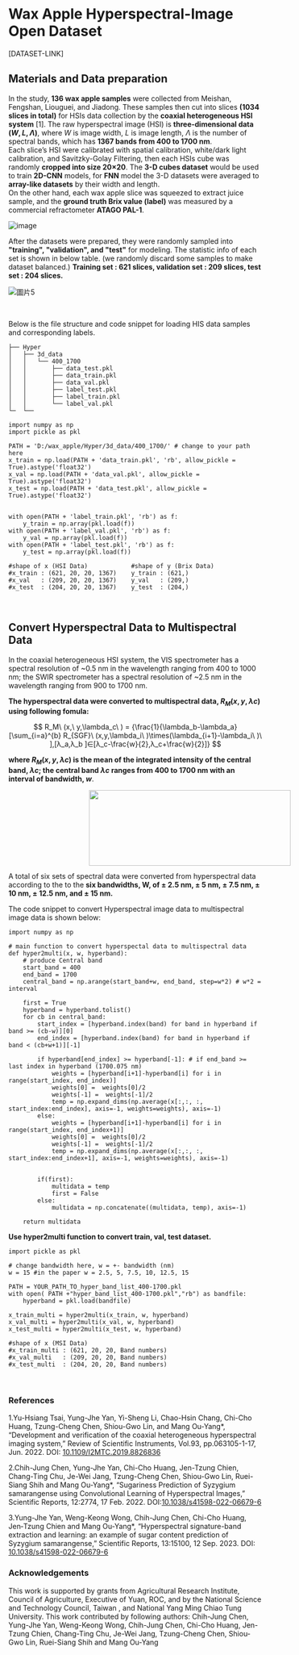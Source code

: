 # Wax Apple Hyperspectral-Image Open Dataset
[DATASET-LINK]
## **Materials and Data preparation** 
In the study, **136 wax apple samples** were collected from Meishan, Fengshan, Liouguei, and Jiadong. These samples then cut into slices **(1034 slices in total)** for HSIs data collection by the **coaxial heterogeneous HSI system** [1]. The raw hyperspectral image (HSI) is **three-dimensional data $(W, L, Λ)$**, where $W$ is image width, $L$ is image length, $Λ$ is the number of spectral bands, which has **1367 bands from 400 to 1700 nm**.<br>
Each slice’s HSI were calibrated with spatial calibration, white/dark light calibration, and Savitzky-Golay Filtering, then each HSIs cube was randomly **cropped into size 20×20**. The **3-D cubes dataset** would be used to train **2D-CNN** models, for **FNN** model the 3-D datasets were averaged to **array-like datasets** by their width and length.<br>
On the other hand, each wax apple slice was squeezed to extract juice sample, and the **ground truth Brix value (label)** was measured by a commercial refractometer **ATAGO PAL-1**.

![image](https://hackmd.io/_uploads/SJawT1cpp.png )

After the datasets were prepared, they were randomly sampled into **"training", "validation", and "test"** for modeling. The statistic info of each set is shown in below table. (we randomly discard some samples to make dataset balanced.)
**Training set : 621 slices, validation set : 209 slices, test set : 204 slices.**

![圖片5](https://hackmd.io/_uploads/r15PNx56T.png )


<br>

Below is the file structure and code snippet for loading HIS data samples and corresponding labels.
```
├── Hyper
│   ├── 3d_data
│   │   └── 400_1700
│   │       ├── data_test.pkl
│   │       ├── data_train.pkl
│   │       ├── data_val.pkl
│   │       ├── label_test.pkl
│   │       ├── label_train.pkl
│   │       └── label_val.pkl
└─  └──
```

```python=
import numpy as np
import pickle as pkl

PATH = 'D:/wax_apple/Hyper/3d_data/400_1700/' # change to your path here
x_train = np.load(PATH + 'data_train.pkl', 'rb', allow_pickle = True).astype('float32')
x_val = np.load(PATH + 'data_val.pkl', allow_pickle = True).astype('float32')
x_test = np.load(PATH + 'data_test.pkl', allow_pickle = True).astype('float32')


with open(PATH + 'label_train.pkl', 'rb') as f:
    y_train = np.array(pkl.load(f))
with open(PATH + 'label_val.pkl', 'rb') as f:
    y_val = np.array(pkl.load(f))
with open(PATH + 'label_test.pkl', 'rb') as f:
    y_test = np.array(pkl.load(f))

#shape of x (HSI Data)            #shape of y (Brix Data) 
#x_train : (621, 20, 20, 1367)    y_train : (621,)
#x_val   : (209, 20, 20, 1367)    y_val   : (209,)
#x_test  : (204, 20, 20, 1367)    y_test  : (204,)
```

<br>

## Convert Hyperspectral Data to Multispectral Data
In the coaxial heterogeneous HSI system, the VIS spectrometer has a spectral resolution of ~0.5 nm in the wavelength ranging from 400 to 1000 nm; the SWIR spectrometer has a spectral resolution of ~2.5 nm in the wavelength ranging from 900 to 1700 nm.

**The hyperspectral data were converted to multispectral data, $R_M(x, y, λc)$ using following fomula:**

$$
R_M\ (x,\ y,\lambda_c\ ) = {\frac{1}{\lambda_b-\lambda_a} [\sum_{i=a}^{b} R_{SGF}\ (x,y,\lambda_i\ )\times(\lambda_{i+1}-\lambda_i\ )\ ],[λ_a,λ_b ]∈[λ_c-\frac{w}{2},λ_c+\frac{w}{2}]}
$$ 

**where $R_M(x, y, λc)$ is the mean of the integrated intensity of the central band, $λc$; the central band $λc$ ranges from 400 to 1700 nm with an interval of bandwidth, $w$**. 


<div class="content">
    <img src="https://hackmd.io/_uploads/S1VP5_2ap.png" width="400" height="150" style="float:left;margin:0 160px 12px" >
</div>

A total of six sets of spectral data were converted from hyperspectral data according to the to the **six bandwidths, W, of ± 2.5 nm, ± 5 nm, ± 7.5 nm, ± 10 nm, ± 12.5 nm, and ± 15 nm.**

The code snippet to convert Hyperspectral image data to multispectral image data is shown below: 

```python=
import numpy as np

# main function to convert hyperspectal data to multispectral data
def hyper2multi(x, w, hyperband):
    # produce Central band 
    start_band = 400
    end_band = 1700
    central_band = np.arange(start_band+w, end_band, step=w*2) # w*2 = interval

    first = True
    hyperband = hyperband.tolist()
    for cb in central_band:
        start_index = [hyperband.index(band) for band in hyperband if band >= (cb-w)][0] 
        end_index = [hyperband.index(band) for band in hyperband if band < (cb+w+1)][-1]

        if hyperband[end_index] >= hyperband[-1]: # if end_band >= last index in hyperband (1700.075 nm)
            weights = [hyperband[i+1]-hyperband[i] for i in range(start_index, end_index)]
            weights[0] =  weights[0]/2
            weights[-1] =  weights[-1]/2
            temp = np.expand_dims(np.average(x[:,:, :, start_index:end_index], axis=-1, weights=weights), axis=-1)
        else:
            weights = [hyperband[i+1]-hyperband[i] for i in range(start_index, end_index+1)]
            weights[0] =  weights[0]/2
            weights[-1] =  weights[-1]/2
            temp = np.expand_dims(np.average(x[:,:, :, start_index:end_index+1], axis=-1, weights=weights), axis=-1)


        if(first):
            multidata = temp
            first = False
        else:
            multidata = np.concatenate((multidata, temp), axis=-1)
            
    return multidata
```

**Use hyper2multi function to convert train, val, test dataset.**

```python=
import pickle as pkl

# change bandwidth here, w = +- bandwidth (nm)
w = 15 #in the paper w = 2.5, 5, 7.5, 10, 12.5, 15

PATH = YOUR_PATH_TO_hyper_band_list_400-1700.pkl
with open( PATH +"hyper_band_list_400-1700.pkl","rb") as bandfile:
    hyperband = pkl.load(bandfile)

x_train_multi = hyper2multi(x_train, w, hyperband)
x_val_multi = hyper2multi(x_val, w, hyperband)
x_test_multi = hyper2multi(x_test, w, hyperband)

#shape of x (MSI Data)            
#x_train_multi : (621, 20, 20, Band numbers)    
#x_val_multi   : (209, 20, 20, Band numbers)   
#x_test_multi  : (204, 20, 20, Band numbers)
```

<br>

### References
1.Yu-Hsiang Tsai, Yung-Jhe Yan, Yi-Sheng Li, Chao-Hsin Chang, Chi-Cho Huang, Tzung-Cheng Chen, Shiou-Gwo Lin, and Mang Ou-Yang*, “Development and verification of the coaxial heterogeneous hyperspectral imaging system,” Review of Scientific Instruments, Vol.93, pp.063105-1-17, Jun. 2022. DOI: [10.1109/I2MTC.2019.8826836](https://ieeexplore.ieee.org/document/8826836)

2.Chih-Jung Chen, Yung-Jhe Yan, Chi-Cho Huang, Jen-Tzung Chien, Chang-Ting Chu, Je-Wei Jang, Tzung-Cheng Chen, Shiou-Gwo Lin, Ruei-Siang Shih and Mang Ou-Yang*, “Sugariness Prediction of Syzygium samarangense using Convolutional Learning of Hyperspectral Images,” Scientific Reports, 12:2774, 17 Feb. 2022. DOI:[10.1038/s41598-022-06679-6](https://doi.org/10.1038/s41598-022-06679-6)

3.Yung-Jhe Yan, Weng-Keong Wong, Chih-Jung Chen, Chi-Cho Huang, Jen‑Tzung Chien and Mang Ou-Yang*, “Hyperspectral signature-band extraction and learning: an example of sugar content prediction of Syzygium samarangense,”  Scientific Reports, 13:15100, 12 Sep. 2023. DOI: [10.1038/s41598-022-06679-6](https://doi.org/10.1038/s41598-023-41603-6)

### Acknowledgements
This work is supported by grants from Agricultural Research Institute, Council of Agriculture, Executive of Yuan, ROC, and by the National Science and Technology Council, Taiwan , and National Yang Ming Chiao Tung University. This work contributed by following authors: Chih-Jung Chen, Yung-Jhe Yan, Weng-Keong Wong, Chih-Jung Chen, Chi-Cho Huang, Jen-Tzung Chien, Chang-Ting Chu, Je-Wei Jang, Tzung-Cheng Chen, Shiou-Gwo Lin, Ruei-Siang Shih and Mang Ou-Yang
